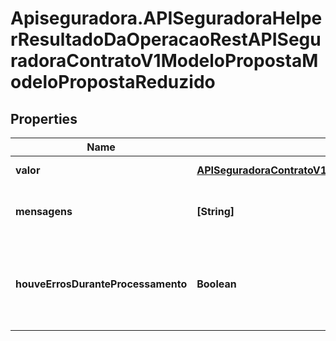 # Apiseguradora.APISeguradoraHelperResultadoDaOperacaoRestAPISeguradoraContratoV1ModeloPropostaModeloPropostaReduzido

## Properties
Name | Type | Description | Notes
------------ | ------------- | ------------- | -------------
**valor** | [**APISeguradoraContratoV1ModeloPropostaModeloPropostaReduzido**](APISeguradoraContratoV1ModeloPropostaModeloPropostaReduzido.md) | Valor da Operação | [optional] 
**mensagens** | **[String]** | Mensagens de contexto da operação | [optional] 
**houveErrosDuranteProcessamento** | **Boolean** | Indicador se a operação foi concluída com sucesso | [optional] 



